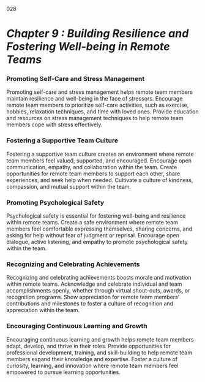 028

# ***Chapter 9 : Building Resilience and Fostering Well-being in Remote Teams***



### **Promoting Self-Care and Stress Management**

Promoting self-care and stress management helps remote team members maintain resilience and well-being in the face of stressors. Encourage remote team members to prioritize self-care activities, such as exercise, hobbies, relaxation techniques, and time with loved ones. Provide education and resources on stress management techniques to help remote team members cope with stress effectively.

### **Fostering a Supportive Team Culture**

Fostering a supportive team culture creates an environment where remote team members feel valued, supported, and encouraged. Encourage open communication, empathy, and collaboration within the team. Create opportunities for remote team members to support each other, share experiences, and seek help when needed. Cultivate a culture of kindness, compassion, and mutual support within the team.

### **Promoting Psychological Safety**

Psychological safety is essential for fostering well-being and resilience within remote teams. Create a safe environment where remote team members feel comfortable expressing themselves, sharing concerns, and asking for help without fear of judgment or reprisal. Encourage open dialogue, active listening, and empathy to promote psychological safety within the team.

### **Recognizing and Celebrating Achievements**

Recognizing and celebrating achievements boosts morale and motivation within remote teams. Acknowledge and celebrate individual and team accomplishments openly, whether through virtual shout-outs, awards, or recognition programs. Show appreciation for remote team members' contributions and milestones to foster a culture of recognition and appreciation within the team.

### **Encouraging Continuous Learning and Growth**

Encouraging continuous learning and growth helps remote team members adapt, develop, and thrive in their roles. Provide opportunities for professional development, training, and skill-building to help remote team members expand their knowledge and expertise. Foster a culture of curiosity, learning, and innovation where remote team members feel empowered to pursue learning opportunities.
